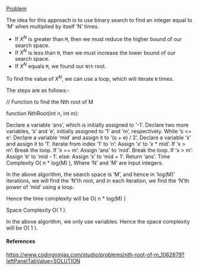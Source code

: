 [Problem](https://takeuforward.org/data-structure/nth-root-of-a-number-using-binary-search/)

The idea for this approach is to use binary search to find an integer equal to ‘M’ when multiplied by itself ‘N’ times.

* If $X^N$ is greater than `M`, then we must reduce the higher bound of our search space.
* If $X^N$ is less than `M`, then we must increase the lower bound of our search space.
* If $X^N$ equals `M`, we found our `Nth` root.
 
To find the value of $X^N$, we can use a loop, which will iterate `N` times.

 
The steps are as follows:-

// Function to find the Nth root of M

function NthRoot(int n, int m):

Declare a variable ‘ans’, which is initially assigned to ‘-1’.
Declare two more variables, ‘s’ and ‘e’, initially assigned to ‘1’ and ‘m’, respectively.
While ‘s <= e’:
Declare a variable ‘mid’ and assign it to ‘(s + e) / 2’.
Declare a variable ‘x’ and assign it to ‘1’.
Iterate from index ‘1’ to ‘n’:
Assign ‘x’ to ‘x * mid’.
If ‘x > m’:
Break the loop.
If ‘x == m’:
Assign ‘ans' to ‘mid’.
Break the loop.
If ‘x > m’:
Assign ‘e’ to ‘mid - 1’.
else:
Assign ‘s’ to ‘mid + 1'.
Return ‘ans'.
Time Complexity
O( n * log(M) ), Where ‘N’ and ‘M’ are input integers.

In the above algorithm, the search space is ‘M’, and hence in ‘log(M)’ iterations, we will find the ‘N’th root, and in each iteration, we find the ‘N’th power of ‘mid’ using a loop.

Hence the time complexity will be O( n * log(M) )

Space Complexity
O( 1 ).
 

In the above algorithm, we only use variables.
Hence the space complexity will be O( 1 ).

#### References
https://www.codingninjas.com/studio/problems/nth-root-of-m_1062679?leftPanelTabValue=SOLUTION